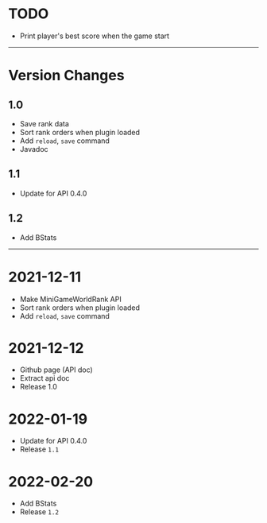 # TODO
- Print player's best score when the game start 



---

# Version Changes
## 1.0
- Save rank data
- Sort rank orders when plugin loaded
- Add `reload`, `save` command
- Javadoc

## 1.1
- Update for API 0.4.0

## 1.2
- Add BStats

---


# 2021-12-11
- Make MiniGameWorldRank API
- Sort rank orders when plugin loaded
- Add `reload`, `save` command

# 2021-12-12
- Github page (API doc)
- Extract api doc
- Release 1.0

# 2022-01-19
- Update for API 0.4.0
- Release `1.1`

# 2022-02-20
- Add BStats
- Release `1.2`